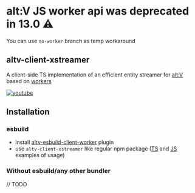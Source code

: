 # alt:V JS worker api was deprecated in 13.0 ⚠️

You can use `no-worker` branch as temp workaround

## altv-client-xstreamer

A client-side TS implementation of an efficient entity streamer for [alt:V](https://altv.mp) based on [workers](https://docs.altv.mp/js/articles/workers.html)

[![youtube](http://img.youtube.com/vi/yGnRkbsMMJM/0.jpg)](http://www.youtube.com/watch?v=yGnRkbsMMJM)

## Installation

### esbuild

* install [altv-esbuild-client-worker](https://github.com/xxshady/altv-esbuild-client-worker) plugin
* use `altv-client-xstreamer` like regular npm package ([TS](/examples/esbuild/ts) and [JS](/examples/esbuild/js) examples of usage)

### Without esbuild/any other bundler

// TODO
